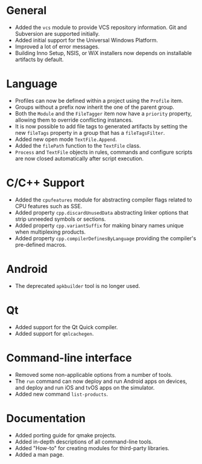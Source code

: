 # General
* Added the `vcs` module to provide VCS repository information.
  Git and Subversion are supported initially.
* Added initial support for the Universal Windows Platform.
* Improved a lot of error messages.
* Building Inno Setup, NSIS, or WiX installers now depends on installable artifacts by default.

# Language
* Profiles can now be defined within a project using the `Profile` item.
* Groups without a prefix now inherit the one of the parent group.
* Both the `Module` and the `FileTagger` item now have a `priority` property, allowing them to
  override conflicting instances.
* It is now possible to add file tags to generated artifacts by setting the new `fileTags` property
  in a group that has a `fileTagsFilter`.
* Added new open mode `TextFile.Append`.
* Added the `filePath` function to the `TextFile` class.
* `Process` and `TextFile` objects in rules, commands and configure scripts are now
  closed automatically after script execution.

# C/C++ Support
* Added the `cpufeatures` module for abstracting compiler flags related to CPU features such as SSE.
* Added property `cpp.discardUnusedData` abstracting linker options that strip unneeded symbols
  or sections.
* Added property `cpp.variantSuffix` for making binary names unique when multiplexing products.
* Added property `cpp.compilerDefinesByLanguage` providing the compiler's pre-defined macros.

# Android
* The deprecated `apkbuilder` tool is no longer used.

# Qt
* Added support for the Qt Quick compiler.
* Added support for `qmlcachegen`.

# Command-line interface
* Removed some non-applicable options from a number of tools.
* The `run` command can now deploy and run Android apps on devices, and deploy and run iOS and
  tvOS apps on the simulator.
* Added new command `list-products`.

# Documentation
* Added porting guide for qmake projects.
* Added in-depth descriptions of all command-line tools.
* Added "How-to" for creating modules for third-party libraries.
* Added a man page.
